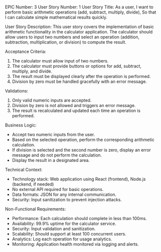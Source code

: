 EPIC Number: 3
User Story Number: 1
User Story Title: As a user, I want to perform basic arithmetic operations (add, subtract, multiply, divide), So that I can calculate simple mathematical results quickly.

User Story Description: This user story covers the implementation of basic arithmetic functionality in the calculator application. The calculator should allow users to input two numbers and select an operation (addition, subtraction, multiplication, or division) to compute the result.

Acceptance Criteria:
1. The calculator must allow input of two numbers.
2. The calculator must provide buttons or options for add, subtract, multiply, and divide.
3. The result must be displayed clearly after the operation is performed.
4. Division by zero must be handled gracefully with an error message.

Validations:
1. Only valid numeric inputs are accepted.
2. Division by zero is not allowed and triggers an error message.
3. The result is recalculated and updated each time an operation is performed.

Business Logic: 
- Accept two numeric inputs from the user.
- Based on the selected operation, perform the corresponding arithmetic calculation.
- If division is selected and the second number is zero, display an error message and do not perform the calculation.
- Display the result in a designated area.

Technical Context: 
- Technology stack: Web application using React (frontend), Node.js (backend, if needed)
- No external API required for basic operations.
- Data formats: JSON for any internal communication.
- Security: Input sanitization to prevent injection attacks.

Non-Functional Requirements:
- Performance: Each calculation should complete in less than 100ms.
- Availability: 99.9% uptime for the calculator service.
- Security: Input validation and sanitization.
- Scalability: Should support at least 100 concurrent users.
- Analytics: Log each operation for usage analytics.
- Monitoring: Application health monitored via logging and alerts.
